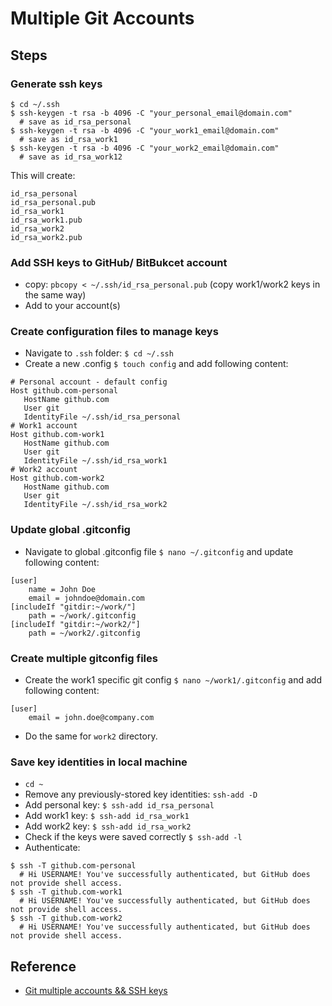 # Multiple Git Accounts

## Steps

### Generate ssh keys

```:bash
$ cd ~/.ssh
$ ssh-keygen -t rsa -b 4096 -C "your_personal_email@domain.com"
  # save as id_rsa_personal
$ ssh-keygen -t rsa -b 4096 -C "your_work1_email@domain.com"
  # save as id_rsa_work1
$ ssh-keygen -t rsa -b 4096 -C "your_work2_email@domain.com"
  # save as id_rsa_work12
```

This will create:

```:bash
id_rsa_personal
id_rsa_personal.pub
id_rsa_work1
id_rsa_work1.pub
id_rsa_work2
id_rsa_work2.pub
```

### Add SSH keys to GitHub/ BitBukcet account

- copy: `pbcopy < ~/.ssh/id_rsa_personal.pub` (copy work1/work2 keys in the same way)
- Add to your account(s)

### Create configuration files to manage keys

- Navigate to `.ssh` folder: `$ cd ~/.ssh`
- Create a new .config `$ touch config` and add following content:

```:bash
# Personal account - default config
Host github.com-personal
   HostName github.com
   User git
   IdentityFile ~/.ssh/id_rsa_personal
# Work1 account
Host github.com-work1
   HostName github.com
   User git
   IdentityFile ~/.ssh/id_rsa_work1
# Work2 account
Host github.com-work2
   HostName github.com
   User git
   IdentityFile ~/.ssh/id_rsa_work2
```

### Update global .gitconfig

- Navigate to global .gitconfig file `$ nano ~/.gitconfig` and update following content:

```:bash
[user]
    name = John Doe
    email = johndoe@domain.com
[includeIf "gitdir:~/work/"]
    path = ~/work/.gitconfig
[includeIf "gitdir:~/work2/"]
    path = ~/work2/.gitconfig
```

### Create multiple gitconfig files

- Create the work1 specific git config `$ nano ~/work1/.gitconfig` and add following content:

```:bash
[user]
    email = john.doe@company.com
```

- Do the same for `work2` directory.

### Save key identities in local machine

- `cd ~`
- Remove any previously-stored key identities: `ssh-add -D`
- Add personal key: `$ ssh-add id_rsa_personal`
- Add work1 key: `$ ssh-add id_rsa_work1`
- Add work2 key: `$ ssh-add id_rsa_work2`
- Check if the keys were saved correctly `$ ssh-add -l`
- Authenticate:

```:bash
$ ssh -T github.com-personal
  # Hi USERNAME! You've successfully authenticated, but GitHub does not provide shell access.
$ ssh -T github.com-work1
  # Hi USERNAME! You've successfully authenticated, but GitHub does   not provide shell access.
$ ssh -T github.com-work2
  # Hi USERNAME! You've successfully authenticated, but GitHub does   not provide shell access.
```

## Reference

- [Git multiple accounts && SSH keys](https://medium.com/the-andela-way/a-practical-guide-to-managing-multiple-github-accounts-8e7970c8fd46)